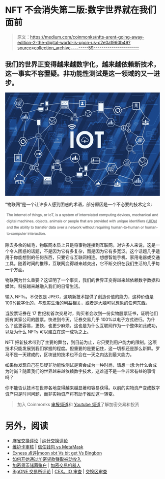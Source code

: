 # NFT 不会消失第二版:数字世界就在我们面前

> 原文：<https://medium.com/coinmonks/nfts-arent-going-away-edition-2-the-digital-world-is-upon-us-c2e0a1960b49?source=collection_archive---------59----------------------->

## 我们的世界正变得越来越数字化，越来越依赖新技术，这一事实不容置疑。非功能性测试是这一领域的又一进步。

![](img/c10c1c3d65801f650446459a2227e0a2.png)

“物联网”是一个让许多人感到困惑的术语，部分原因是一个不必要的技术定义:

![](img/1c536afce645d0f2b9b16a580c4866a8.png)

除去多余的绒毛，物联网本质上只是将事物连接到互联网。对许多人来说，这是一个令人困惑的话题，不是因为它有多复杂，而是因为它有多宽泛。这个话题几乎适用于你能想到的任何东西，只要它与互联网相连。想想智能手机、家用电器或交通工具。随着时间的推移，互联网变得越来越突出，它不断交织在我们生活的几乎每一个方面。

物联网为什么重要？这证明了一个事实，我们的世界正变得越来越依赖数字数据和媒体。科技越来越融入我们的日常生活。

输入 NFTs。不仅仅是 JPEG，这项新技术提供了创造价值的能力，这种价值是 100%数字化的，与现实生活的利益相关，或者是大脑可以想象的任何东西。

当股票证券在 17 世纪初首次交易时，购买者会收到一份实物股票证书，证明他们拥有某家公司的股票。快进到今天，证券交易几乎 100%以电子方式进行。为什么？这更容易，更快，也更少麻烦。这也是为什么互联网作为一个整体如此成功，以及为什么 NFTs 可以建立在这一成功之上。

NFT 把新技术带到了主要的舞台，到目前为止，它只受到用户能力的限制。这项技术只能发展到我们掌握的程度。但重要的是要记住，这一切都还是那么新鲜。罗马不是一天建成的，区块链的技术也不会在一天之内达到最大能力。

如果你发现自己在质疑非功能性测试是否会成为一种时尚，请想一想:为什么会成为时尚？随着我们的世界越来越依赖数字技术，这难道不是一件非常有益的事情吗？

你不能否认技术在世界各地变得越来越显著和容易获得。以前的实物资产变成数字资产只是时间问题，而非实物资产将有助于推动这一转变。

> 加入 Coinmonks [电报频道](https://t.me/coincodecap)和 [Youtube 频道](https://www.youtube.com/c/coinmonks/videos)了解加密交易和投资

# 另外，阅读

*   [麻雀交换评论](https://coincodecap.com/sparrow-exchange-review) | [纳什交换评论](https://coincodecap.com/nash-exchange-review)
*   [维护卡审核](https://coincodecap.com/uphold-card-review) | [信任钱包 vs MetaMask](https://coincodecap.com/trust-wallet-vs-metamask)
*   [Exness 点评](https://coincodecap.com/exness-review)|[moon xbt Vs bit get Vs Bingbon](https://coincodecap.com/bingbon-vs-bitget-vs-moonxbt)
*   [如何开始通过加密贷款赚取被动收入](https://coincodecap.com/passive-income-crypto-lending)
*   [加密货币储蓄账户](/coinmonks/cryptocurrency-savings-accounts-be3bc0feffbf) | [加密交易机器人](https://coincodecap.com/best-crypto-trading-bots)
*   [BigONE 交易所评论](/coinmonks/bigone-exchange-review-64705d85a1d4) | [CEX。IO 审查](https://coincodecap.com/cex-io-review) | [交换区审查](/coinmonks/swapzone-review-crypto-exchange-data-aggregator-e0ad78e55ed7)